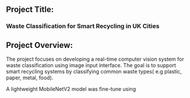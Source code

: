 ## Project Title: 

### Waste Classification for Smart Recycling in UK Cities

## Project Overview:

The project focuses on developing a real-time computer vision system for waste classification using image input interface. The goal is to support smart recycling systems by classifying common waste types( e.g plastic, paper, metal, food).

A lightweight MobileNetV2 model was fine-tune using 
